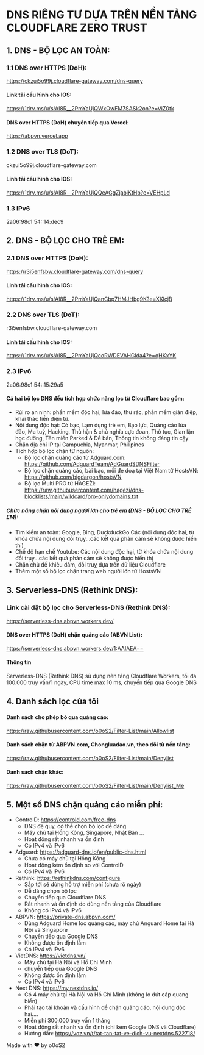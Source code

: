 # DNS RIÊNG TƯ DỰA TRÊN NỀN TẢNG CLOUDFLARE ZERO TRUST
## 1. DNS - BỘ LỌC AN TOÀN:
### 1.1 DNS over HTTPS (DoH):
https://ckzui5o99j.cloudflare-gateway.com/dns-query
#### Link tải cấu hình cho IOS:
https://1drv.ms/u/s!Al8R__2PmYaUjQWxOwFM7SASk2on?e=ViZ0tk
#### DNS over HTTPS (DoH) chuyển tiếp qua Vercel:
https://abpvn.vercel.app
### 1.2 DNS over TLS (DoT):
ckzui5o99j.cloudflare-gateway.com
#### Linh tải cấu hình cho IOS:
https://1drv.ms/u/s!Al8R__2PmYaUjQQeAGgZjabiKtHb?e=VEHpLd
### 1.3 IPv6
2a06:98c1:54::14:dec9

## 2. DNS - BỘ LỌC CHO TRẺ EM:
### 2.1 DNS over HTTPS (DoH):
https://r3i5enfsbw.cloudflare-gateway.com/dns-query
#### Linh tải cấu hình cho IOS:
https://1drv.ms/u/s!Al8R__2PmYaUjQanCbp7HMJHbg9K?e=XKlcjB
### 2.2 DNS over TLS (DoT):
r3i5enfsbw.cloudflare-gateway.com
#### Linh tải cấu hình cho IOS:
https://1drv.ms/u/s!Al8R__2PmYaUjQcoRWDEVAHGlda4?e=qHKxYK
### 2.3 IPv6
2a06:98c1:54::15:29a5

#### Cả hai bộ lọc DNS đều tích hợp chức năng lọc từ Cloudflare bao gồm:
- Rủi ro an ninh: phần mềm độc hại, lừa đảo, thư rác, phần mềm gián điệp, khai thác tiền điện tử.
- Nội dung độc hại: Cờ bạc, Lạm dụng trẻ em, Bạo lực, Quảng cáo lừa đảo, Ma tuý, Hacking, Thù hận & chủ nghĩa cực đoan, Thô tục, Gian lận học đường, Tên miền Parked & Để bán, Thông tin không đáng tin cậy
- Chặn địa chỉ IP tại Campuchia, Myanmar, Philipines
- Tích hợp bộ lọc chặn từ nguồn:
  * Bộ lọc chặn quảng cáo từ Adguard.com: https://github.com/AdguardTeam/AdGuardSDNSFilter
  * Bộ lọc chặn quảng cáo, bài bạc, mối đe doạ tại Việt Nam từ HostsVN: https://github.com/bigdargon/hostsVN
  * Bộ lọc Multi PRO từ HAGEZI: https://raw.githubusercontent.com/hagezi/dns-blocklists/main/wildcard/pro-onlydomains.txt
##### Chức năng chặn nội dung người lớn cho trẻ em (DNS - BỘ LỌC CHO TRẺ EM):
- Tìm kiếm an toàn: Google, Bing, DuckduckGo Các (nội dung độc hại, từ khóa chứa nội dung đồi trụy...các kết quả phản cảm sẽ không được hiển thị)
- Chế độ hạn chế Youtube: Các nội dung độc hại, từ khóa chứa nội dung đồi trụy...các kết quả phản cảm sẽ không được hiển thị
- Chặn chủ đề khiêu dâm, đồi truỵ dựa trên dữ liệu Cloudflare
- Thêm một số bộ lọc chặn trang web người lớn từ HostsVN
  
## 3. Serverless-DNS (Rethink DNS):
### Link cài đặt bộ lọc cho Serverless-DNS (Rethink DNS):
https://serverless-dns.abpvn.workers.dev/
#### DNS over HTTPS (DoH) chặn quảng cáo (ABVN List):
https://serverless-dns.abpvn.workers.dev/1:AAIAEA==
#### Thông tin
Serverless-DNS (Rethink DNS) sử dụng nên tảng Cloudflare Workers, tối đa 100.000 truy vấn/1 ngày, CPU time max 10 ms, chuyển tiếp qua Google DNS

## 4. Danh sách lọc của tôi
#### Danh sách cho phép bỏ qua quảng cáo:
https://raw.githubusercontent.com/o0oS2/Filter-List/main/Allowlist
#### Danh sách chặn từ ABPVN.com, Chongluadao.vn, theo dõi từ nền tảng:
https://raw.githubusercontent.com/o0oS2/Filter-List/main/Denylist
#### Danh sách chặn khác:
https://raw.githubusercontent.com/o0oS2/Filter-List/main/Denylist_Me

## 5. Một số DNS chặn quảng cáo miễn phí:
- ControlD: https://controld.com/free-dns
  * DNS đệ quy, có thể chọn bộ lọc dễ dàng
  * Máy chủ tại Hồng Kông, Singapore, Nhật Bản ...
  * Hoạt động rất nhanh và ổn định
  * Có IPv4 và IPv6
- Adguard: https://adguard-dns.io/en/public-dns.html
  * Chưa có máy chủ tại Hồng Kông
  * Hoạt động kém ổn định so với ControlD
  * Có IPv4 và IPv6
- Rethink: https://rethinkdns.com/configure
  * Sắp tới sẽ dừng hỗ trợ miễn phí (chưa rõ ngày)
  * Dễ dàng chọn bộ lọc
  * Chuyển tiếp qua Cloudflare DNS
  * Rất nhanh và ổn định do dùng nền tảng của Cloudflare
  * Không có IPv4 và IPv6
- ABPVN: https://private-dns.abpvn.com/
  * Dùng Adguard Home lọc quảng cáo, máy chủ Anguard Home tại Hà Nội và Singapore
  * Chuyển tiếp qua Google DNS
  * Không được ổn định lắm
  * Có IPv4 và IPv6
- VietDNS: https://vietdns.vn/
  * Máy chủ tại Hà Nội và Hồ Chí Minh
  * chuyển tiếp qua Google DNS
  * Không được ổn định lắm
  * Có IPv4 và IPv6
- Next DNS: https://my.nextdns.io/
  * Có 4 máy chủ tại Hà Nội và Hồ Chí Minh (không lo đứt cáp quang biển)
  * Phải tạo tài khoản và cấu hình để chặn quảng cáo, nội dung độc hại....
  * Miễn phí 300.000 truy vấn 1 tháng
  * Hoạt động rất nhanh và ổn định (chỉ kém Google DNS và Cloudflare)
  * Hướng dẫn: https://voz.vn/t/tat-tan-tat-ve-dich-vu-nextdns.522718/
 
Made with ♥ by o0oS2
